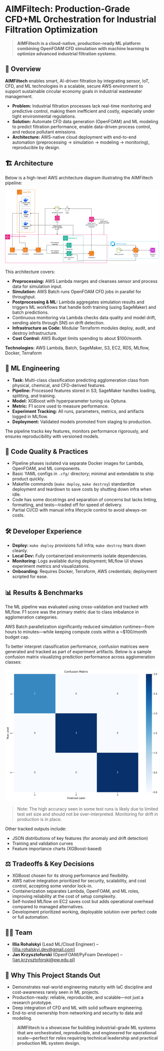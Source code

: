 # AIMFiltech: Production-Grade CFD+ML Orchestration for Industrial Filtration Optimization

> **AIMFiltech is a cloud-native, production-ready ML platform combining OpenFOAM CFD simulation with machine learning to optimize advanced industrial filtration systems.**

## 🚀 Overview

**AIMFiltech** enables smart, AI-driven filtration by integrating sensor, IoT, CFD, and ML technologies in a scalable, secure AWS environment to support sustainable circular economy goals in industrial wastewater management.

- **Problem:** Industrial filtration processes lack real-time monitoring and predictive control, making them inefficient and costly, especially under tight environmental regulations.  
- **Solution:** Automate CFD data generation (OpenFOAM) and ML modeling to predict filtration performance, enable data-driven process control, and reduce pollutant emissions.  
- **Architecture:** AWS-native cloud deployment with end-to-end automation (preprocessing → simulation → modeling → monitoring), reproducible by design.

## 🏗 Architecture

Below is a high-level AWS architecture diagram illustrating the AIMFiltech pipeline:

![AIMFiltech AWS Architecture](./docs/images/aws-architecture-diagram.png)

This architecture covers:

- **Preprocessing:** AWS Lambda merges and cleanses sensor and process data for simulation input.  
- **Simulation:** AWS Batch runs OpenFOAM CFD jobs in parallel for throughput.  
- **Postprocessing & ML:** Lambda aggregates simulation results and triggers ML workflows that handle both training (using SageMaker) and batch predictions.  
- Continuous monitoring via Lambda checks data quality and model drift, sending alerts through SNS on drift detection.
- **Infrastructure as Code:** Modular Terraform modules deploy, audit, and destroy infrastructure.  
- **Cost Control:** AWS Budget limits spending to about $100/month.

**Technologies:** AWS Lambda, Batch, SageMaker, S3, EC2, RDS, MLflow, Docker, Terraform

## 🧠 ML Engineering

- **Task:** Multi-class classification predicting agglomeration class from physical, chemical, and CFD-derived features.  
- **Pipeline:** Processed features stored in S3; SageMaker handles loading, splitting, and training.  
- **Model:** XGBoost with hyperparameter tuning via Optuna.  
- **Metric:** F1 score used to measure performance.  
- **Experiment Tracking:** All runs, parameters, metrics, and artifacts logged in MLflow.  
- **Deployment:** Validated models promoted from staging to production.

The pipeline tracks key features, monitors performance rigorously, and ensures reproducibility with versioned models.

## 🧰 Code Quality & Practices

- Pipeline phases isolated via separate Docker images for Lambda, OpenFOAM, and ML components.  
- Basic YAML configs in `.cfg/` directory; minimal and extendable to ship product quickly.  
- Makefile commands (`make deploy`, `make destroy`) standardize deployment and teardown to save costs by shutting down infra when idle.  
- Code has some docstrings and separation of concerns but lacks linting, formatting, and tests—traded off for speed of delivery.  
- Partial CI/CD with manual infra lifecycle control to avoid always-on costs.

## 🛠 Developer Experience

- **Deploy:** `make deploy` provisions full infra; `make destroy` tears down cleanly.  
- **Local Dev:** Fully containerized environments isolate dependencies.  
- **Monitoring:** Logs available during deployment; MLflow UI shows experiment metrics and visualizations.  
- **Onboarding:** Requires Docker, Terraform, AWS credentials; deployment scripted for ease.

## 📊 Results & Benchmarks

The ML pipeline was evaluated using cross-validation and tracked with MLflow. F1 score was the primary metric due to class imbalance in agglomeration categories.

AWS Batch parallelization significantly reduced simulation runtimes—from hours to minutes—while keeping compute costs within a ~$100/month budget cap.

To better interpret classification performance, confusion matrices were generated and tracked as part of experiment artifacts. Below is a sample confusion matrix visualizing prediction performance across agglomeration classes:

![Confusion Matrix](./docs/images/confusion_matrix.png)

> Note: The high accuracy seen in some test runs is likely due to limited test set size and should not be over-interpreted. Monitoring for drift in production is in place.

Other tracked outputs include:

- JSON distributions of key features (for anomaly and drift detection)
- Training and validation curves
- Feature importance charts (XGBoost-based)

## ⚖️ Tradeoffs & Key Decisions

- XGBoost chosen for its strong performance and flexibility.  
- AWS native integration prioritized for security, scalability, and cost control, accepting some vendor lock-in.  
- Containerization separates Lambda, OpenFOAM, and ML roles, improving reliability at the cost of setup complexity.  
- Self-hosted MLflow on EC2 saves cost but adds operational overhead compared to managed alternatives.  
- Development prioritized working, deployable solution over perfect code or full automation.

## 🧑‍💻 Team

- **Illia Rohalskyi** (Lead ML/Cloud Engineer) – [illia.rohalskyi.dev@gmail.com]  
- **Jan Krzysztoforski** (OpenFOAM/PyFoam Developer) – [jan.krzysztoforski@pw.edu.pl]

## 🌟 Why This Project Stands Out

- Demonstrates real-world engineering maturity with IaC discipline and cost-awareness rarely seen in ML projects.  
- Production-ready: reliable, reproducible, and scalable—not just a research prototype.  
- Deep integration of CFD and ML with solid software engineering.  
- End-to-end ownership from networking and security to data and modeling.

> **AIMFiltech is a showcase for building industrial-grade ML systems that are orchestrated, reproducible, and engineered for operational scale—perfect for roles requiring technical leadership and practical production ML system design.**